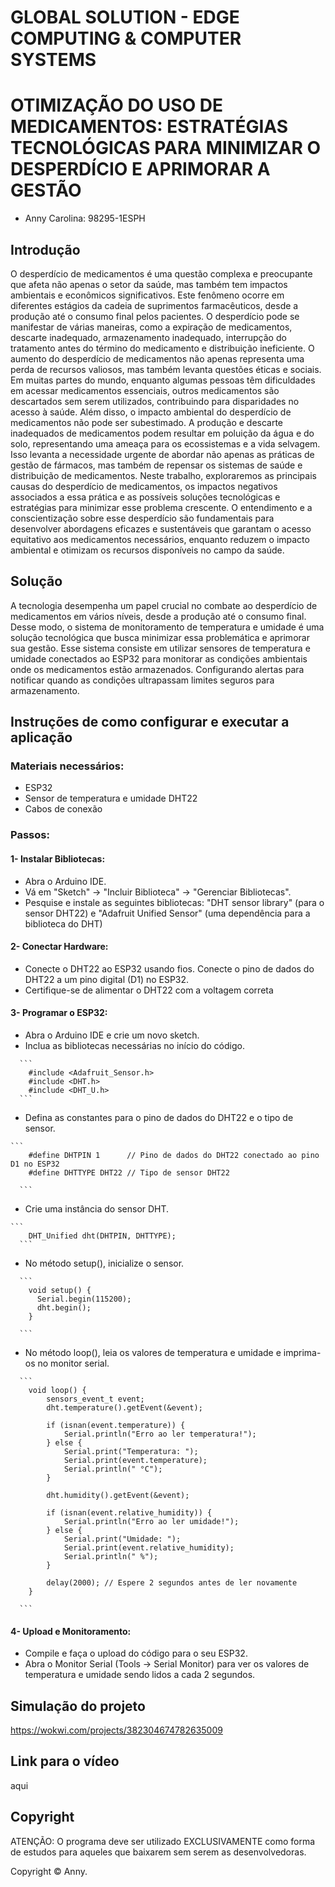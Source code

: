 # GLOBAL SOLUTION - EDGE COMPUTING & COMPUTER SYSTEMS
# OTIMIZAÇÃO DO USO DE MEDICAMENTOS: ESTRATÉGIAS TECNOLÓGICAS PARA MINIMIZAR O DESPERDÍCIO E APRIMORAR A GESTÃO

- Anny Carolina: 98295-1ESPH 


## Introdução

  O desperdício de medicamentos é uma questão complexa e preocupante que afeta não apenas o setor da saúde, mas também tem impactos ambientais e econômicos significativos. Este fenômeno ocorre em diferentes estágios da cadeia de suprimentos farmacêuticos, desde a produção até o consumo final pelos pacientes. O desperdício pode se manifestar de várias maneiras, como a expiração de medicamentos, descarte inadequado, armazenamento inadequado, interrupção do tratamento antes do término do medicamento e distribuição ineficiente.
O aumento do desperdício de medicamentos não apenas representa uma perda de recursos valiosos, mas também levanta questões éticas e sociais. Em muitas partes do mundo, enquanto algumas pessoas têm dificuldades em acessar medicamentos essenciais, outros medicamentos são descartados sem serem utilizados, contribuindo para disparidades no acesso à saúde.
Além disso, o impacto ambiental do desperdício de medicamentos não pode ser subestimado. A produção e descarte inadequados de medicamentos podem resultar em poluição da água e do solo, representando uma ameaça para os ecossistemas e a vida selvagem. Isso levanta a necessidade urgente de abordar não apenas as práticas de gestão de fármacos, mas também de repensar os sistemas de saúde e distribuição de medicamentos.
Neste trabalho, exploraremos as principais causas do desperdício de medicamentos, os impactos negativos associados a essa prática e as possíveis soluções tecnológicas e estratégias para minimizar esse problema crescente. O entendimento e a conscientização sobre esse desperdício são fundamentais para desenvolver abordagens eficazes e sustentáveis que garantam o acesso equitativo aos medicamentos necessários, enquanto reduzem o impacto ambiental e otimizam os recursos disponíveis no campo da saúde.

## Solução

  A tecnologia desempenha um papel crucial no combate ao desperdício de medicamentos em vários níveis, desde a produção até o consumo final. Desse modo, o sistema de monitoramento de temperatura e umidade é uma solução tecnológica que busca minimizar essa problemática e aprimorar sua gestão. Esse sistema consiste em utilizar sensores de temperatura e umidade conectados ao ESP32 para monitorar as condições ambientais onde os medicamentos estão armazenados. Configurando alertas para notificar quando as condições ultrapassam limites seguros para armazenamento.


## Instruções de como configurar e executar a aplicação
###  Materiais necessários:
<ul>
  <li>ESP32</li>
  <li>Sensor de temperatura e umidade DHT22</li>
  <li>Cabos de conexão</li>
</ul>

### Passos: 

#### 1- Instalar Bibliotecas:
<ul>
    <li>Abra o Arduino IDE.</li>
    <li>Vá em "Sketch" -> "Incluir Biblioteca" -> "Gerenciar Bibliotecas".</li>
    <li>Pesquise e instale as seguintes bibliotecas: "DHT sensor library" (para o sensor DHT22) e "Adafruit Unified Sensor" (uma dependência para a biblioteca do DHT)</li>
</ul>

#### 2- Conectar Hardware:
<ul>
    <li>Conecte o DHT22 ao ESP32 usando fios. Conecte o pino de dados do DHT22 a um pino digital (D1) no ESP32.</li>
    <li>Certifique-se de alimentar o DHT22 com a voltagem correta</li>
</ul>

#### 3- Programar o ESP32:
<ul>
    <li>Abra o Arduino IDE e crie um novo sketch.</li>
    <li>Inclua as bibliotecas necessárias no início do código.</li>
</ul>

      ```
        #include <Adafruit_Sensor.h>
        #include <DHT.h>
        #include <DHT_U.h>
      ```
<ul>
    <li>Defina as constantes para o pino de dados do DHT22 e o tipo de sensor.</li>
</ul>

    ```
        #define DHTPIN 1      // Pino de dados do DHT22 conectado ao pino D1 no ESP32
        #define DHTTYPE DHT22 // Tipo de sensor DHT22

      ```

<ul>
    <li>Crie uma instância do sensor DHT.</li>
</ul>

    ```
        DHT_Unified dht(DHTPIN, DHTTYPE);
      ```
<ul>
    <li>No método setup(), inicialize o sensor.</li>
</ul>

      ```
        void setup() {
          Serial.begin(115200);
          dht.begin();
        }

      ```

<ul>
    <li>No método loop(), leia os valores de temperatura e umidade e imprima-os no monitor serial.</li>
</ul>
      
      ```
        void loop() {
            sensors_event_t event;
            dht.temperature().getEvent(&event);
        
            if (isnan(event.temperature)) {
                Serial.println("Erro ao ler temperatura!");
            } else {
                Serial.print("Temperatura: ");
                Serial.print(event.temperature);
                Serial.println(" °C");
            }
        
            dht.humidity().getEvent(&event);
        
            if (isnan(event.relative_humidity)) {
                Serial.println("Erro ao ler umidade!");
            } else {
                Serial.print("Umidade: ");
                Serial.print(event.relative_humidity);
                Serial.println(" %");
            }
        
            delay(2000); // Espere 2 segundos antes de ler novamente
        }
              
      ```

#### 4- Upload e Monitoramento:
<ul>
    <li>Compile e faça o upload do código para o seu ESP32.</li>
    <li>Abra o Monitor Serial (Tools -> Serial Monitor) para ver os valores de temperatura e umidade sendo lidos a cada 2 segundos.</li>
</ul>

## Simulação do projeto
https://wokwi.com/projects/382304674782635009

## Link para o vídeo
aqui

## Copyright

ATENÇÃO: O programa deve ser utilizado EXCLUSIVAMENTE como forma de estudos para aqueles que baixarem sem serem as desenvolvedoras. <br>

Copyright ©️ Anny.
